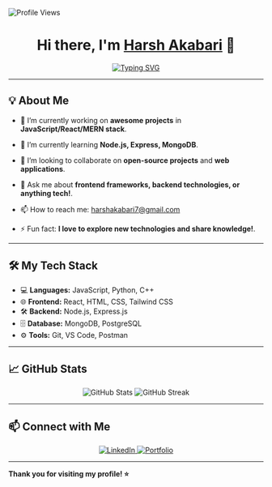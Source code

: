 <!-- Profile Views Counter -->
![Profile Views](https://komarev.com/ghpvc/?username=Harshakabari&label=Profile%20views&color=0e75b6&style=flat)

<h1 align="center">Hi there, I'm <a href="https://harshakabari5.vercel.app" target="_blank">Harsh Akabari</a> 👋</h1>

<p align="center">
  <a href="https://github.com/Harshakabari">
    <img src="https://readme-typing-svg.demolab.com?font=Fira+Code&weight=500&size=25&pause=1000&color=36BCF7&center=true&vCenter=true&width=435&lines=Full-Stack+Developer;Open+Source+Enthusiast;Lifelong+Learner" alt="Typing SVG" />
  </a>
</p>

---

## 💡 About Me
- 🔭 I’m currently working on **awesome projects** in **JavaScript/React/MERN stack**.
- 🌱 I’m currently learning **Node.js, Express, MongoDB**.
- 👯 I’m looking to collaborate on **open-source projects** and **web applications**.
- 💬 Ask me about **frontend frameworks, backend technologies, or anything tech!**.
- 📫 How to reach me: [harshakabari7@gmail.com](mailto:harshakabari7@gmail.com)

- ⚡ Fun fact: **I love to explore new technologies and share knowledge!**.

---

## 🛠️ My Tech Stack
- 💻 **Languages:** JavaScript, Python, C++
- 🌐 **Frontend:** React, HTML, CSS, Tailwind CSS
- 🛠️ **Backend:** Node.js, Express.js
- 🗄️ **Database:** MongoDB, PostgreSQL
- ⚙️ **Tools:** Git, VS Code, Postman

---

## 📈 GitHub Stats

<p align="center">
  <img src="https://github-readme-stats.vercel.app/api?username=Harshakabari&show_icons=true&theme=radical" alt="GitHub Stats" />
  <img src="https://github-readme-streak-stats.herokuapp.com/?user=Harshakabari&theme=radical" alt="GitHub Streak" />
</p>

---

## 📫 Connect with Me

<p align="center">
  <a href="https://www.linkedin.com/in/harshakabari" target="_blank">
    <img src="https://img.shields.io/badge/LinkedIn-%230077B5.svg?&style=for-the-badge&logo=linkedin&logoColor=white" alt="LinkedIn" />
  </a>
<!--   <a href="https://twitter.com/yourusername" target="_blank">
    <img src="https://img.shields.io/badge/Twitter-%231DA1F2.svg?&style=for-the-badge&logo=twitter&logoColor=white" alt="Twitter" />
  </a> -->
  <a href="https://harshakabari5.vercel.app/" target="_blank">
    <img src="https://img.shields.io/badge/Portfolio-%23FF5722.svg?&style=for-the-badge&logo=web&logoColor=white" alt="Portfolio" />
  </a>
</p>

---

**Thank you for visiting my profile! ⭐**

